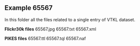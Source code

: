 ## Example 65567

In this folder all the files related to a single entry of VTKL dataset. 

**Flickr30k files**
65567.jpg
65567.txt
65567.xml

**PIKES files**
65567.ttl
65567.tql
65567.naf
